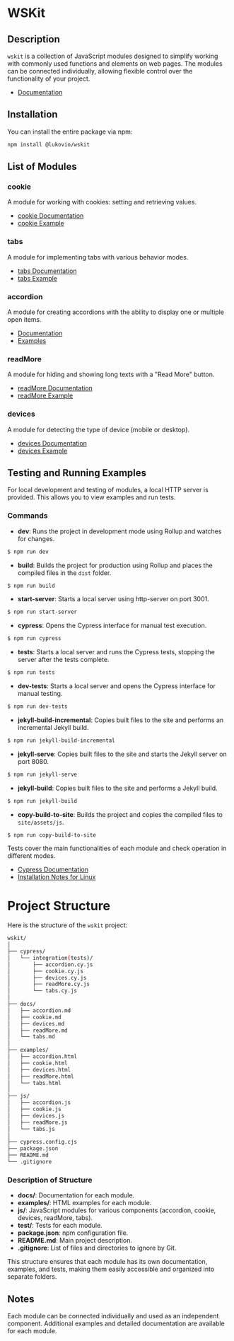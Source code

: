 # WSKit

## Description

`wskit` is a collection of JavaScript modules designed to simplify working with commonly used functions and elements 
on web pages. The modules can be connected individually, allowing flexible control over the functionality of your 
project.

- [Documentation](https://lukov-io.github.io/wskit/)

## Installation

You can install the entire package via npm:

```bash
npm install @lukovio/wskit
```

## List of Modules

### cookie

A module for working with cookies: setting and retrieving values.
- [cookie Documentation](https://lukov-io.github.io/wskit/docs/cookie/)
- [cookie Example](https://lukov-io.github.io/wskit/docs/cookie/example/)

### tabs

A module for implementing tabs with various behavior modes.
- [tabs Documentation](https://lukov-io.github.io/wskit/docs/tabs/)
- [tabs Example](https://lukov-io.github.io/wskit/docs/tabs/example/)

### accordion

A module for creating accordions with the ability to display one or multiple open items.
- [Documentation](https://lukov-io.github.io/wskit/docs/accordion/)
- [Examples](https://lukov-io.github.io/wskit/docs/accordion/example/)

### readMore

A module for hiding and showing long texts with a "Read More" button.
- [readMore Documentation](https://lukov-io.github.io/wskit/docs/readMore/)
- [readMore Example](https://lukov-io.github.io/wskit/docs/readMore/example/)

### devices

A module for detecting the type of device (mobile or desktop).
- [devices Documentation](https://lukov-io.github.io/wskit/docs/devices/)
- [devices Example](https://lukov-io.github.io/wskit/docs/devices/example/)

## Testing and Running Examples

For local development and testing of modules, a local HTTP server is provided. This allows you to view examples and run 
tests.

### Commands

- **dev**: Runs the project in development mode using Rollup and watches for changes.
```bash
$ npm run dev
```

- **build**: Builds the project for production using Rollup and places the compiled files in the `dist` folder.
```bash
$ npm run build
```

- **start-server**: Starts a local server using http-server on port 3001.
```bash
$ npm run start-server
```

- **cypress**: Opens the Cypress interface for manual test execution.
```bash
$ npm run cypress
```

- **tests**: Starts a local server and runs the Cypress tests, stopping the server after the tests complete.
```bash
$ npm run tests
```

- **dev-tests**: Starts a local server and opens the Cypress interface for manual testing.
```bash
$ npm run dev-tests
```

- **jekyll-build-incremental**: Copies built files to the site and performs an incremental Jekyll build.
```bash
$ npm run jekyll-build-incremental
```

- **jekyll-serve**: Copies built files to the site and starts the Jekyll server on port 8080.
```bash
$ npm run jekyll-serve
```

- **jekyll-build**: Copies built files to the site and performs a Jekyll build.
```bash
$ npm run jekyll-build
```

- **copy-build-to-site**: Builds the project and copies the compiled files to `site/assets/js`.
```bash
$ npm run copy-build-to-site
```

Tests cover the main functionalities of each module and check operation in different modes.

- [Cypress Documentation](https://docs.cypress.io/)
- [Installation Notes for Linux](https://docs.cypress.io/guides/getting-started/installing-cypress#Linux-Prerequisites)

# Project Structure

Here is the structure of the `wskit` project:

```bash
wskit/
│
├── cypress/
│   └── integration(tests)/
│       ├── accordion.cy.js
│       ├── cookie.cy.js
│       ├── devices.cy.js
│       ├── readMore.cy.js
│       └── tabs.cy.js
│  
├── docs/
│   ├── accordion.md
│   ├── cookie.md
│   ├── devices.md
│   ├── readMore.md
│   └── tabs.md
│
├── examples/
│   ├── accordion.html
│   ├── cookie.html
│   ├── devices.html
│   ├── readMore.html
│   └── tabs.html
│
├── js/
│   ├── accordion.js
│   ├── cookie.js
│   ├── devices.js
│   ├── readMore.js
│   └── tabs.js
│
├── cypress.config.cjs
├── package.json
├── README.md
└── .gitignore
```

### Description of Structure

- **docs/**: Documentation for each module.
- **examples/**: HTML examples for each module.
- **js/**: JavaScript modules for various components (accordion, cookie, devices, readMore, tabs).
- **test/**: Tests for each module.
- **package.json**: npm configuration file.
- **README.md**: Main project description.
- **.gitignore**: List of files and directories to ignore by Git.

This structure ensures that each module has its own documentation, examples, and tests, making them easily accessible
and organized into separate folders.

## Notes

Each module can be connected individually and used as an independent component. Additional examples
and detailed documentation are available for each module.
